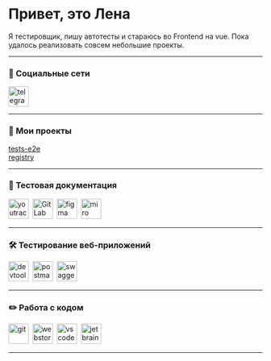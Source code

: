# Привет, это Лена

Я тестировщик, пишу автотесты и стараюсь во Frontend на vue. Пока удалось реализовать совсем небольшие проекты.

---

### 🤝 Социальные сети

  <div id="badges">
    <a href="https://t.me/ElenVolkova" target="_blank">
      <img src="https://cdn-icons-png.flaticon.com/512/2111/2111646.png" width="40" height="40" title="ElenVolkova" alt="telegram" />
    </a>
  </div>

---

### 📁 Мои проекты

<a href="https://github.com/ChekPayk/tests-e2e">tests-e2e</a>
<br><a href="https://github.com/ChekPayk/registry">registry</a>

---

### 📁 Тестовая документация

<div>
  <img src="https://upload.wikimedia.org/wikipedia/commons/thumb/8/8d/YouTrack_Icon.svg/1024px-YouTrack_Icon.svg.png?20200803082248" title="youtrack" alt="youtrack" width="40" height="40"/>&nbsp
  <img src="https://static-00.iconduck.com/assets.00/gitlab-original-wordmark-icon-512x510-st74ln0o.png" title="GitLab" alt="GitLab" width="40" height="40"/>&nbsp
  <img src="https://cdn.jsdelivr.net/gh/devicons/devicon/icons/figma/figma-original.svg" title="figma" alt="figma" width="40" height="40"/>&nbsp
  <img src="https://store-images.s-microsoft.com/image/apps.59334.da7f283b-9ae8-462d-968c-37937444d8e9.94b0a2b8-1808-4bf5-987d-ab0d9b98780e.05b65b02-4545-49e7-b530-981ac20aa7a2.png" title="miro" alt="miro" width="40" height="40"/>&nbsp
</div>

---

### 🛠 Тестирование веб-приложений

<div>
  <img src="https://d33wubrfki0l68.cloudfront.net/38b5c953a4667366685d55db55d057c86db1fc54/a0fdc/static/acae6b24d940347661ca901ea07f47c1/chrome-dev-logo-icon.png" title="devtools" alt="devtools" width="40" height="40"/>&nbsp
  <img src="https://github.com/user-attachments/assets/c62306aa-7878-44ec-8374-b26b53c39239" title="postman" alt="postman" width="40" height="40"/>&nbsp
  <img src="https://static-00.iconduck.com/assets.00/swagger-icon-2048x2048-563qbzey.png" title="swagger" alt="swagger" width="40" height="40"/>&nbsp
</div>

---

### ✏️ Работа с кодом

<div>
  <img src="https://cdn.jsdelivr.net/gh/devicons/devicon/icons/git/git-original.svg" title="git" alt="git" width="40" height="40"/>&nbsp
  <img src="https://upload.wikimedia.org/wikipedia/commons/thumb/c/c0/WebStorm_Icon.svg/768px-WebStorm_Icon.svg.png" title="webstorm" alt="webstorm" width="40" height="40"/>&nbsp
  <img src="https://cdn.jsdelivr.net/gh/devicons/devicon/icons/vscode/vscode-original.svg" title="vscode" alt="vscode" width="40" height="40"/>&nbsp
  <img src="https://upload.wikimedia.org/wikipedia/commons/thumb/6/6e/JetBrains_Rider_Icon.svg/1200px-JetBrains_Rider_Icon.svg.png" title="jetbrains rider" alt="jetbrains rider" width="40" height="40"/>&nbsp
</div>

---
